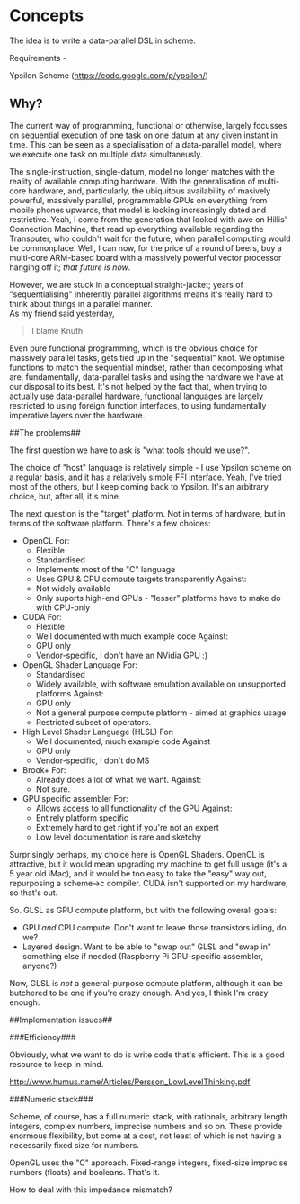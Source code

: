 # Concepts #

The idea is to write a data-parallel DSL in scheme.

Requirements -

Ypsilon Scheme (https://code.google.com/p/ypsilon/)

## Why? ##

The current way of programming, functional or otherwise, largely focusses on sequential execution of 
one task on one datum at any given instant in time.  This can be seen as a specialisation of a 
data-parallel model, where we execute one task on multiple data simultaneusly.

The single-instruction, single-datum, model no longer matches with the reality of available 
computing hardware.  With the generalisation of multi-core hardware, and, particularly, the 
ubiquitous availability of masively powerful, massively parallel, programmable GPUs on everything 
from mobile phones upwards, that model is looking increasingly dated and restrictive.  Yeah, I 
come from the generation that looked with awe on Hillis' Connection Machine, that read up everything 
available regarding the Transputer, who couldn't wait for the future, when parallel computing would be 
commonplace.  Well, I can now, for the price of a round of beers, buy a multi-core ARM-based board 
with a massively powerful vector processor hanging off it; *that future is now*.

However, we are stuck in a conceptual straight-jacket; years of "sequentialising" inherently 
parallel algorithms means it's really hard to think about things in a parallel manner.  
As my friend said yesterday,

> I blame Knuth

Even pure functional programming, which is the obvious choice for massively parallel tasks, gets tied up
in the "sequential" knot.  We optimise functions to match the sequential mindset, rather than
decomposing what are, fundamentally, data-parallel tasks and using the hardware we have at our
disposal to its best.  It's not helped by the fact that, when trying to actually use data-parallel
hardware, functional languages are largely restricted to using foreign function interfaces, to
using fundamentally imperative layers over the hardware.

##The problems##

The first question we have to ask is "what tools should we use?".

The choice of "host" language is relatively simple - I use Ypsilon scheme on a regular basis, and it has
a relatively simple FFI interface.  Yeah, I've tried most of the others, but I keep coming back to
Ypsilon.  It's an arbitrary choice, but, after all, it's mine.

The next question is the "target" platform.  Not in terms of hardware, but in terms of the software
platform.  There's a few choices:

- OpenCL
  For:
  - Flexible
  - Standardised
  - Implements most of the "C" language
  - Uses GPU & CPU compute targets transparently
  Against:
  - Not widely available
  - Only suports high-end GPUs - "lesser" platforms have to make do with CPU-only
- CUDA
  For:
  - Flexible
  - Well documented with much example code
  Against:
  - GPU only
  - Vendor-specific, I don't have an NVidia GPU :)
- OpenGL Shader Language
  For:
  - Standardised
  - Widely available, with software emulation available on unsupported platforms
  Against:
  - GPU only
  - Not a general purpose compute platform - aimed at graphics usage
  - Restricted subset of operators.
- High Level Shader Language (HLSL)
  For:
  - Well documented, much example code
  Against
  - GPU only
  - Vendor-specific, I don't do MS
- Brook+
  For:
  - Already does a lot of what we want.
  Against:
  - Not sure.
- GPU specific assembler
  For:
  - Allows access to all functionality of the GPU
  Against:
  - Entirely platform specific
  - Extremely hard to get right if you're not an expert
  - Low level documentation is rare and sketchy

Surprisingly perhaps, my choice here is OpenGL Shaders.  OpenCL is attractive, but it would mean
upgrading my machine to get full usage (it's a 5 year old iMac), and it would be too easy to take
the "easy" way out, repurposing a scheme->c compiler.  CUDA isn't supported on my hardware, so
that's out.

So.  GLSL as GPU compute platform, but with the following overall goals:

- GPU *and* CPU compute.  Don't want to leave those transistors idling, do we?
- Layered design.  Want to be able to "swap out" GLSL and "swap in" something else if needed
  (Raspberry Pi GPU-specific assembler, anyone?)

Now, GLSL is *not* a general-purpose compute platform, although it can be butchered to
be one if you're crazy enough.  And yes, I think I'm crazy enough.

##Implementation issues##

###Efficiency###

Obviously, what we want to do is write code that's efficient.  This is a good resource to keep
in mind.

http://www.humus.name/Articles/Persson_LowLevelThinking.pdf

###Numeric stack###

Scheme, of course, has a full numeric stack, with rationals, arbitrary length integers,
complex numbers, imprecise numbers and so on.  These provide enormous flexibility, but
come at a cost, not least of which is not having a necessarily fixed size for numbers.

OpenGL uses the "C" approach. Fixed-range integers, fixed-size imprecise numbers (floats)
and booleans.  That's it.

How to deal with this impedance mismatch?

